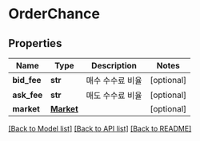 # OrderChance

## Properties
Name | Type | Description | Notes
------------ | ------------- | ------------- | -------------
**bid_fee** | **str** | 매수 수수료 비율 | [optional] 
**ask_fee** | **str** | 매도 수수료 비율 | [optional] 
**market** | [**Market**](Market.md) |  | [optional] 

[[Back to Model list]](../README.md#documentation-for-models) [[Back to API list]](../README.md#documentation-for-api-endpoints) [[Back to README]](../README.md)


